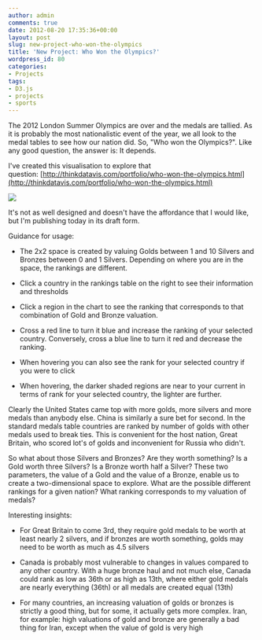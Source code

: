 ```yaml
---
author: admin
comments: true
date: 2012-08-20 17:35:36+00:00
layout: post
slug: new-project-who-won-the-olympics
title: 'New Project: Who Won the Olympics?'
wordpress_id: 80
categories:
- Projects
tags:
- D3.js
- projects
- sports
---
```


The 2012 London Summer Olympics are over and the medals are tallied. As it is probably the most nationalistic event of the year, we all look to the medal tables to see how our nation did. So, "Who won the Olympics?". Like any good question, the answer is: It depends.

I've created this visualisation to explore that question: [http://thinkdatavis.com/portfolio/who-won-the-olympics.html](http://thinkdatavis.com/portfolio/who-won-the-olympics.html)

[![](http://54.214.234.254/wp-content/uploads/2012/08/screenshot.png)](http://thinkdatavis.com/portfolio/who-won-the-olympics.html)

It's not as well designed and doesn't have the affordance that I would like, but I'm publishing today in its draft form.

Guidance for usage:



	
  * The 2x2 space is created by valuing Golds between 1 and 10 Silvers and Bronzes between 0 and 1 Silvers. Depending on where you are in the space, the rankings are different.

	
  * Click a country in the rankings table on the right to see their information and thresholds

	
  * Click a region in the chart to see the ranking that corresponds to that combination of Gold and Bronze valuation.

	
  * Cross a red line to turn it blue and increase the ranking of your selected country. Conversely, cross a blue line to turn it red and decrease the ranking.

	
  * When hovering you can also see the rank for your selected country if you were to click

	
  * When hovering, the darker shaded regions are near to your current in terms of rank for your selected country, the lighter are further.


Clearly the United States came top with more golds, more silvers and more medals than anybody else. China is similarly a sure bet for second. In the standard medals table countries are ranked by number of golds with other medals used to break ties. This is convenient for the host nation, Great Britain, who scored lot's of golds and inconvenient for Russia who didn't.

So what about those Silvers and Bronzes? Are they worth something? Is a Gold worth three Silvers? Is a Bronze worth half a Silver? These two parameters, the value of a Gold and the value of a Bronze, enable us to create a two-dimensional space to explore. What are the possible different rankings for a given nation? What ranking corresponds to my valuation of medals?

Interesting insights:

	
  * For Great Britain to come 3rd, they require gold medals to be worth at least nearly 2 silvers, and if bronzes are worth something, golds may need to be worth as much as 4.5 silvers

	
  * Canada is probably most vulnerable to changes in values compared to any other country. With a huge bronze haul and not much else, Canada could rank as low as 36th or as high as 13th, where either gold medals are nearly everything (36th) or all medals are created equal (13th)

	
  * For many countries, an increasing valuation of golds or bronzes is strictly a good thing, but for some, it actually gets more complex. Iran, for example: high valuations of gold and bronze are generally a bad thing for Iran, except when the value of gold is very high



